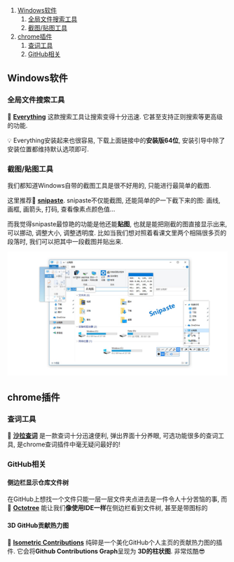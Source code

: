 1. [Windows软件](#Windows软件)
   1. [全局文件搜索工具](#全局文件搜索工具)
   2. [截图/贴图工具](#截图贴图工具)
2. [chrome插件](#chrome插件)
   1. [查词工具](#查词工具)
   2. [GitHub相关](#GitHub相关)

## Windows软件

### 全局文件搜索工具

🔗 [**Everything**](https://www.voidtools.com/zh-cn/) 这款搜索工具让搜索变得十分迅速. 它甚至支持正则搜索等更高级的功能.

💡 Everything安装起来也很容易, 下载上面链接中的**安装版64位**, 安装引导中除了安装位置都维持默认选项即可.

### 截图/贴图工具

我们都知道Windows自带的截图工具是很不好用的, 只能进行最简单的截图.

这里推荐🔗
[**snipaste**](https://www.microsoft.com/zh-cn/p/snipaste/9p1wxpkb68kx?activetab=pivot:overviewtab).
snipaste不仅能截图, 还能简单的P一下截下来的图: 画线, 画框, 画箭头, 打码, 查看像素点颜色值…

而我觉得snipaste最惊艳的功能是他还能**贴图**, 也就是能把刚截的图直接显示出来, 可以挪动, 调整大小, 调整透明度. 比如当我们想对照着看课文里两个相隔很多页的段落时, 我们可以把其中一段截图并贴出来.

![](效率工具/1234.jpeg)

## chrome插件

### 查词工具

🔗 [**沙拉查词**](https://chrome.google.com/webstore/detail/沙拉查词-聚合词典划词翻译/cdonnmffkdaoajfknoeeecmchibpmkmg?hl=en)
是一款查词十分迅速便利, 弹出界面十分养眼, 可选功能很多的查词工具, 是chrome查词插件中毫无疑问最好的!

### GitHub相关

#### 侧边栏显示仓库文件树

在GitHub上想找一个文件只能一层一层文件夹点进去是一件令人十分苦恼的事, 而🔗
[**Octotree**](https://chrome.google.com/webstore/detail/octotree/bkhaagjahfmjljalopjnoealnfndnagc)
能让我们**像使用IDE一样**在侧边栏看到文件树, 甚至是带图标的

#### 3D GitHub贡献热力图

🔗 [**Isometric Contributions**](https://chrome.google.com/webstore/detail/isometric-contributions/mjoedlfflcchnleknnceiplgaeoegien)
纯碎是一个美化GitHub个人主页的贡献热力图的插件. 它会将**Github Contributions Graph**呈现为
**3D的柱状图**. 非常炫酷😎

